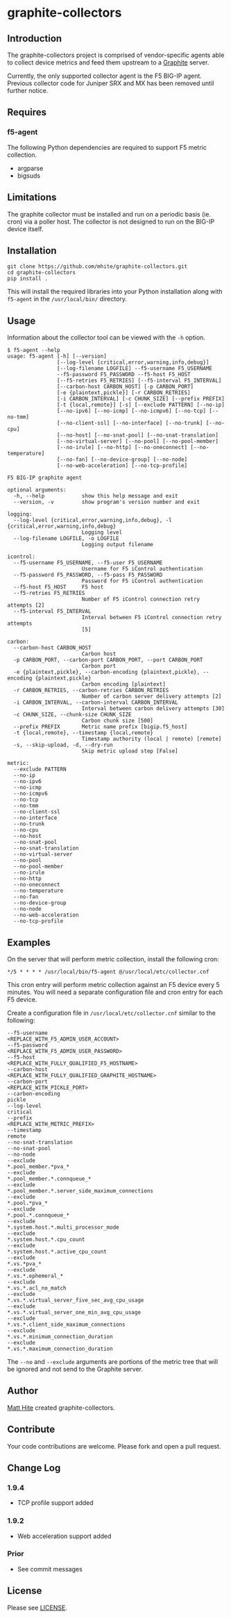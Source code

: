 # graphite-collectors

## Introduction

The graphite-collectors project is comprised of vendor-specific agents able to collect device metrics and feed them upstream to a [Graphite](https://github.com/graphite-project) server.

Currently, the only supported collector agent is the F5 BIG-IP agent. Previous collector code for Juniper SRX and MX has been removed until further notice.

## Requires

### f5-agent

The following Python dependencies are required to support F5 metric collection.

- argparse
- bigsuds

## Limitations

The graphite collector must be installed and run on a periodic basis (ie. cron) via a poller host. The collector is not designed to run on the BIG-IP device itself.

## Installation

```
git clone https://github.com/mhite/graphite-collectors.git
cd graphite-collectors
pip install .
```

This will install the required libraries into your Python installation along with `f5-agent` in the `/usr/local/bin/` directory.

## Usage

Information about the collector tool can be viewed with the ```-h``` option.

```
$ f5-agent --help
usage: f5-agent [-h] [--version]
                [--log-level {critical,error,warning,info,debug}]
                [--log-filename LOGFILE] --f5-username F5_USERNAME
                --f5-password F5_PASSWORD --f5-host F5_HOST
                [--f5-retries F5_RETRIES] [--f5-interval F5_INTERVAL]
                [--carbon-host CARBON_HOST] [-p CARBON_PORT]
                [-e {plaintext,pickle}] [-r CARBON_RETRIES]
                [-i CARBON_INTERVAL] [-c CHUNK_SIZE] [--prefix PREFIX]
                [-t {local,remote}] [-s] [--exclude PATTERN] [--no-ip]
                [--no-ipv6] [--no-icmp] [--no-icmpv6] [--no-tcp] [--no-tmm]
                [--no-client-ssl] [--no-interface] [--no-trunk] [--no-cpu]
                [--no-host] [--no-snat-pool] [--no-snat-translation]
                [--no-virtual-server] [--no-pool] [--no-pool-member]
                [--no-irule] [--no-http] [--no-oneconnect] [--no-temperature]
                [--no-fan] [--no-device-group] [--no-node]
                [--no-web-acceleration] [--no-tcp-profile]

F5 BIG-IP graphite agent

optional arguments:
  -h, --help            show this help message and exit
  --version, -v         show program's version number and exit

logging:
  --log-level {critical,error,warning,info,debug}, -l {critical,error,warning,info,debug}
                        Logging level
  --log-filename LOGFILE, -o LOGFILE
                        Logging output filename

icontrol:
  --f5-username F5_USERNAME, --f5-user F5_USERNAME
                        Username for F5 iControl authentication
  --f5-password F5_PASSWORD, --f5-pass F5_PASSWORD
                        Password for F5 iControl authentication
  --f5-host F5_HOST     F5 host
  --f5-retries F5_RETRIES
                        Number of F5 iControl connection retry attempts [2]
  --f5-interval F5_INTERVAL
                        Interval between F5 iControl connection retry attempts
                        [5]

carbon:
  --carbon-host CARBON_HOST
                        Carbon host
  -p CARBON_PORT, --carbon-port CARBON_PORT, --port CARBON_PORT
                        Carbon port
  -e {plaintext,pickle}, --carbon-encoding {plaintext,pickle}, --encoding {plaintext,pickle}
                        Carbon encoding [plaintext]
  -r CARBON_RETRIES, --carbon-retries CARBON_RETRIES
                        Number of carbon server delivery attempts [2]
  -i CARBON_INTERVAL, --carbon-interval CARBON_INTERVAL
                        Interval between carbon delivery attempts [30]
  -c CHUNK_SIZE, --chunk-size CHUNK_SIZE
                        Carbon chunk size [500]
  --prefix PREFIX       Metric name prefix [bigip.f5_host]
  -t {local,remote}, --timestamp {local,remote}
                        Timestamp authority (local | remote) [remote]
  -s, --skip-upload, -d, --dry-run
                        Skip metric upload step [False]

metric:
  --exclude PATTERN
  --no-ip
  --no-ipv6
  --no-icmp
  --no-icmpv6
  --no-tcp
  --no-tmm
  --no-client-ssl
  --no-interface
  --no-trunk
  --no-cpu
  --no-host
  --no-snat-pool
  --no-snat-translation
  --no-virtual-server
  --no-pool
  --no-pool-member
  --no-irule
  --no-http
  --no-oneconnect
  --no-temperature
  --no-fan
  --no-device-group
  --no-node
  --no-web-acceleration
  --no-tcp-profile
```

## Examples

On the server that will perform metric collection, install the following cron:

```
*/5 * * * * /usr/local/bin/f5-agent @/usr/local/etc/collector.cnf
```

This cron entry will perform metric collection against an F5 device every 5 minutes. You will need a separate configuration file and cron entry for each F5 device.

Create a configuration file in `/usr/local/etc/collector.cnf` similar to the following:

```
--f5-username
<REPLACE_WITH_F5_ADMIN_USER_ACCOUNT>
--f5-password
<REPLACE_WITH_F5_ADMIN_USER_PASSWORD>
--f5-host
<REPLACE_WITH_FULLY_QUALIFIED_F5_HOSTNAME>
--carbon-host
<REPLACE_WITH_FULLY_QUALIFIED_GRAPHITE_HOSTNAME>
--carbon-port
<REPLACE_WITH_PICKLE_PORT>
--carbon-encoding
pickle
--log-level
critical
--prefix
<REPLACE_WITH_METRIC_PREFIX>
--timestamp
remote
--no-snat-translation
--no-snat-pool
--no-node
--exclude
*.pool_member.*pva_*
--exclude
*.pool_member.*.connqueue_*
--exclude
*.pool_member.*.server_side_maximum_connections
--exclude
*.pool.*pva_*
--exclude
*.pool.*.connqueue_*
--exclude
*.system.host.*.multi_processor_mode
--exclude
*.system.host.*.cpu_count
--exclude
*.system.host.*.active_cpu_count
--exclude
*.vs.*pva_*
--exclude
*.vs.*.ephemeral_*
--exclude
*.vs.*.acl_no_match
--exclude
*.vs.*.virtual_server_five_sec_avg_cpu_usage
--exclude
*.vs.*.virtual_server_one_min_avg_cpu_usage
--exclude
*.vs.*.client_side_maximum_connections
--exclude
*.vs.*.minimum_connection_duration
--exclude
*.vs.*.maximum_connection_duration
```

The `--no` and `--exclude` arguments are portions of the metric tree that will be ignored and not send to the Graphite server.

## Author

[Matt Hite](mailto:mhite@hotmail.com) created graphite-collectors.

## Contribute

Your code contributions are welcome. Please fork and open a pull request.

## Change Log

### 1.9.4

- TCP profile support added

### 1.9.2

- Web acceleration support added

### Prior

- See commit messages

## License

Please see [LICENSE](./LICENSE).
